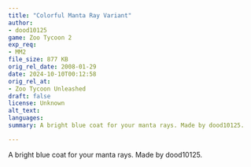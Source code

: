 ```yaml
---
title: "Colorful Manta Ray Variant"
author: 
- dood10125
game: Zoo Tycoon 2
exp_req: 
- MM2
file_size: 877 KB
orig_rel_date: 2008-01-29
date: 2024-10-10T00:12:58
orig_rel_at: 
- Zoo Tycoon Unleashed
draft: false
license: Unknown
alt_text: 
languages:
summary: A bright blue coat for your manta rays. Made by dood10125.

---
```


A bright blue coat for your manta rays. Made by dood10125. 
